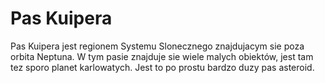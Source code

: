 # Pas Kuipera

Pas Kuipera jest regionem Systemu Slonecznego znajdujacym sie poza orbita
Neptuna. W tym pasie znajduje sie wiele malych obiektów, jest tam tez sporo
planet karlowatych. Jest to po prostu bardzo duzy pas asteroid.

